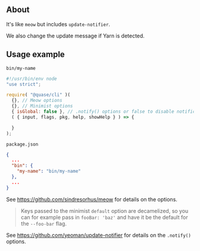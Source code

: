 ## About

It's like `meow` but includes `update-notifier`.

We also change the update message if Yarn is detected.

## Usage example

`bin/my-name`

```js
#!/usr/bin/env node
"use strict";

require( "@quase/cli" )(
  {}, // Meow options
  {}, // Minimist options
  { isGlobal: false }, // .notify() options or false to disable notification
  ( { input, flags, pkg, help, showHelp } ) => {

  }
);
```

`package.json`

```json
{
  ...
  "bin": {
    "my-name": "bin/my-name"
  },
  ...
}
```

See https://github.com/sindresorhus/meow for details on the options.

> Keys passed to the minimist `default` option are decamelized, so you can for example pass in `fooBar: 'baz'` and have it be the default for the `--foo-bar` flag.

See https://github.com/yeoman/update-notifier for details on the `.notify()` options.
